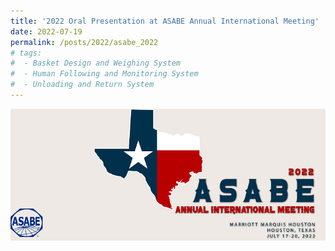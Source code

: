 ```yaml
---
title: '2022 Oral Presentation at ASABE Annual International Meeting'
date: 2022-07-19
permalink: /posts/2022/asabe_2022
# tags:
#  - Basket Design and Weighing System
#  - Human Following and Monitoring System
#  - Unloading and Return System
---
```


<img src="../images/Post Images/2022/ASABE_2022/2022_ASABE_Banner.png"
     alt="2022_ASABE_Banner.png"
     style="float: left; margin-right: 10px;" />


